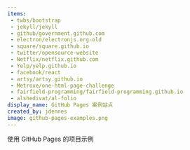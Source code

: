 ```yaml
---
items:
 - twbs/bootstrap
 - jekyll/jekyll
 - github/government.github.com
 - electron/electronjs.org-old
 - square/square.github.io
 - twitter/opensource-website
 - Netflix/netflix.github.com
 - Yelp/yelp.github.io
 - facebook/react
 - artsy/artsy.github.io
 - Metroxe/one-html-page-challenge
 - fairfield-programming/fairfield-programming.github.io
 - alshedivat/al-folio
display_name: GitHub Pages 案例站点
created_by: jdennes
image: github-pages-examples.png
---
```

使用 GitHub Pages 的项目示例
